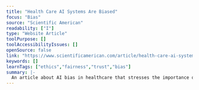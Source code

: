 ```yaml
---
title: "Health Care AI Systems Are Biased"
focus: "Bias"
source: "Scientific American"
readability: ["I"]
type: "Website Article"
toolPurpose: []
toolAccessibilityIssues: []
openSource: false
link: "https://www.scientificamerican.com/article/health-care-ai-systems-are-biased/"
keywords: []
learnTags: ["ethics","fairness","trust","bias"]
summary: |-
  An article about AI bias in healthcare that stresses the importance of using diverse data when training medical AI algorithms.
---
```


